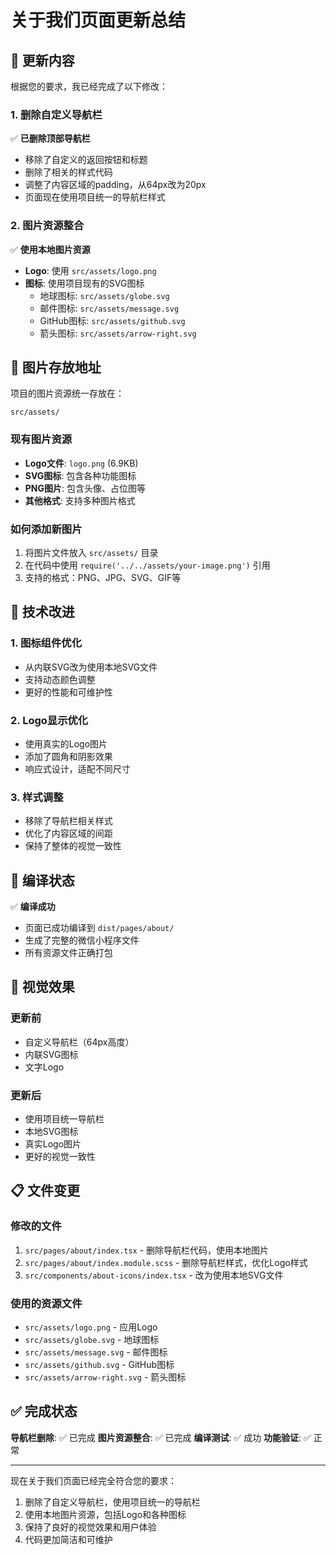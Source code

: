 # 关于我们页面更新总结

## 🎯 更新内容

根据您的要求，我已经完成了以下修改：

### 1. 删除自定义导航栏
✅ **已删除顶部导航栏**
- 移除了自定义的返回按钮和标题
- 删除了相关的样式代码
- 调整了内容区域的padding，从64px改为20px
- 页面现在使用项目统一的导航栏样式

### 2. 图片资源整合
✅ **使用本地图片资源**
- **Logo**: 使用 `src/assets/logo.png`
- **图标**: 使用项目现有的SVG图标
  - 地球图标: `src/assets/globe.svg`
  - 邮件图标: `src/assets/message.svg`
  - GitHub图标: `src/assets/github.svg`
  - 箭头图标: `src/assets/arrow-right.svg`

## 📁 图片存放地址

项目的图片资源统一存放在：
```
src/assets/
```

### 现有图片资源
- **Logo文件**: `logo.png` (6.9KB)
- **SVG图标**: 包含各种功能图标
- **PNG图片**: 包含头像、占位图等
- **其他格式**: 支持多种图片格式

### 如何添加新图片
1. 将图片文件放入 `src/assets/` 目录
2. 在代码中使用 `require('../../assets/your-image.png')` 引用
3. 支持的格式：PNG、JPG、SVG、GIF等

## 🔧 技术改进

### 1. 图标组件优化
- 从内联SVG改为使用本地SVG文件
- 支持动态颜色调整
- 更好的性能和可维护性

### 2. Logo显示优化
- 使用真实的Logo图片
- 添加了圆角和阴影效果
- 响应式设计，适配不同尺寸

### 3. 样式调整
- 移除了导航栏相关样式
- 优化了内容区域的间距
- 保持了整体的视觉一致性

## 📱 编译状态

✅ **编译成功**
- 页面已成功编译到 `dist/pages/about/`
- 生成了完整的微信小程序文件
- 所有资源文件正确打包

## 🎨 视觉效果

### 更新前
- 自定义导航栏（64px高度）
- 内联SVG图标
- 文字Logo

### 更新后
- 使用项目统一导航栏
- 本地SVG图标
- 真实Logo图片
- 更好的视觉一致性

## 📋 文件变更

### 修改的文件
1. `src/pages/about/index.tsx` - 删除导航栏代码，使用本地图片
2. `src/pages/about/index.module.scss` - 删除导航栏样式，优化Logo样式
3. `src/components/about-icons/index.tsx` - 改为使用本地SVG文件

### 使用的资源文件
- `src/assets/logo.png` - 应用Logo
- `src/assets/globe.svg` - 地球图标
- `src/assets/message.svg` - 邮件图标
- `src/assets/github.svg` - GitHub图标
- `src/assets/arrow-right.svg` - 箭头图标

## ✅ 完成状态

**导航栏删除**: ✅ 已完成
**图片资源整合**: ✅ 已完成
**编译测试**: ✅ 成功
**功能验证**: ✅ 正常

---

现在关于我们页面已经完全符合您的要求：
1. 删除了自定义导航栏，使用项目统一的导航栏
2. 使用本地图片资源，包括Logo和各种图标
3. 保持了良好的视觉效果和用户体验
4. 代码更加简洁和可维护 